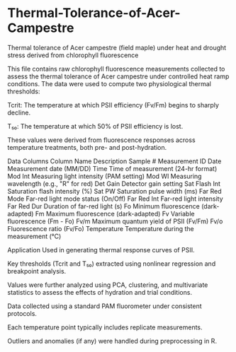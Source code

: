 # Thermal-Tolerance-of-Acer-Campestre
Thermal tolerance of  Acer campestre (field maple) under heat and drought stress derived from chlorophyll fluorescence

This file contains raw chlorophyll fluorescence measurements collected to assess the thermal tolerance of Acer campestre under controlled heat ramp conditions. The data were used to compute two physiological thermal thresholds:

Tcrit: The temperature at which PSII efficiency (Fv/Fm) begins to sharply decline.

T₅₀: The temperature at which 50% of PSII efficiency is lost.

These values were derived from fluorescence responses across temperature treatments, both pre- and post-hydration.

Data Columns
Column Name	Description
Sample #	Measurement ID
Date	Measurement date (MM/DD)
Time	Time of measurement (24-hr format)
Mod Int	Measuring light intensity (PAM setting)
Mod Wl	Measuring wavelength (e.g., "R" for red)
Det Gain	Detector gain setting
Sat Flash Int	Saturation flash intensity (%)
Sat PW	Saturation pulse width (ms)
Far Red Mode	Far-red light mode status (On/Off)
Far Red Int	Far-red light intensity
Far Red Dur	Duration of far-red light (s)
Fo	Minimum fluorescence (dark-adapted)
Fm	Maximum fluorescence (dark-adapted)
Fv	Variable fluorescence (Fm - Fo)
Fv/m	Maximum quantum yield of PSII (Fv/Fm)
Fv/o	Fluorescence ratio (Fv/Fo)
Temperature	Temperature during the measurement (°C)

Application
Used in generating thermal response curves of PSII.

Key thresholds (Tcrit and T₅₀) extracted using nonlinear regression and breakpoint analysis.

Values were further analyzed using PCA, clustering, and multivariate statistics to assess the effects of hydration and trial conditions.

Data collected using a standard PAM fluorometer under consistent protocols.

Each temperature point typically includes replicate measurements.

Outliers and anomalies (if any) were handled during preprocessing in R.

